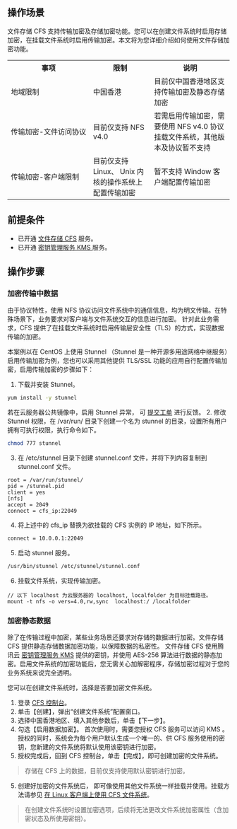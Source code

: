 ## 操作场景
文件存储 CFS 支持传输加密及存储加密功能。您可以在创建文件系统时启用存储加密，在挂载文件系统时启用传输加密。本文将为您详细介绍如何使用文件存储加密功能。

<table>
   <tr>
      <th>事项</th>
      <th>限制</th>
      <th>说明</th>
   </tr>
   <tr>
      <td>地域限制</td>
      <td>中国香港</td>
      <td>目前仅中国香港地区支持传输加密及静态存储加密</td>
   </tr>
   <tr>
      <td nowrap="nowrap">传输加密-文件访问协议</td>
      <td>目前仅支持 NFS v4.0</td>
      <td>若需启用传输加密，需要使用 NFS v4.0 协议挂载文件系统，其他版本及协议暂不支持</td>
   </tr>
   <tr>
      <td nowrap="nowrap">传输加密-客户端限制</td>
      <td>目前仅支持 Linux、 Unix 内核的操作系统上配置传输加密</td>
      <td>暂不支持 Window 客户端配置传输加密</td>
   </tr>
</table>



## 前提条件
- 已开通 [文件存储 CFS](https://intl.cloud.tencent.com/product/cfs) 服务。
- 已开通 [密钥管理服务 KMS ](https://intl.cloud.tencent.com/document/product/1030/31966)服务。



## 操作步骤
### 加密传输中数据
由于协议特性，使用 NFS 协议访问文件系统中的通信信息，均为明文传输。在特殊场景下，业务要求对客户端与文件系统交互的信息进行加密。 针对此业务需求，CFS 提供了在挂载文件系统时启用传输层安全性（TLS）的方式，实现数据传输的加密。

本案例以在 CentOS 上使用 Stunnel （Stunnel 是一种开源多用途网络中继服务）启用传输加密为例，您也可以采用其他提供 TLS/SSL 功能的应用自行配置传输加密，启用传输加密的步骤如下：

1. 下载并安装 Stunnel。
```bash
yum install -y stunnel
```
若在云服务器公共镜像中，启用 Stunnel 异常， 可 [提交工单](https://console.cloud.tencent.com/workorder/category) 进行反馈。
2. 修改 Stunnel 权限，在 /var/run/ 目录下创建一个名为 stunnel 的目录，设置所有用户拥有可执行权限，执行命令如下。
```bash
chmod 777 stunnel
```
3. 在 /etc/stunnel 目录下创建 stunnel.conf 文件，并将下列内容复制到 stunnel.conf 文件。
```
root = /var/run/stunnel/
pid = /stunnel.pid
client = yes
[nfs]
accept = 2049
connect = cfs_ip:22049
```
4. 将上述中的 cfs_ip 替换为欲挂载的 CFS 实例的 IP 地址，如下所示。
```bash
connect = 10.0.0.1:22049
```
5. 启动 stunnel 服务。
```bash
/usr/bin/stunnel /etc/stunnel/stunnel.conf
```
6. 挂载文件系统，实现传输加密。
```
// 以下 localhost 为云服务器的 localhost, localfolder 为目标挂载路径。
mount -t nfs -o vers=4.0,rw,sync  localhost:/ /localfolder
```

### 加密静态数据

除了在传输过程中加密，某些业务场景还要求对存储的数据进行加密。文件存储 CFS 提供静态存储数据加密功能，以保障数据的私密性。
文件存储 CFS 使用腾讯云 [密钥管理服务 KMS](https://intl.cloud.tencent.com/document/product/1030) 提供的密钥，并使用 AES-256 算法进行数据的静态加密。启用文件系统的加密功能后，您无需关心加解密程序，存储加密过程对于您的业务系统来说完全透明。

您可以在创建文件系统时，选择是否要加密文件系统。
1. 登录 [CFS 控制台](https://console.cloud.tencent.com/cfs)。
2. 单击【创建】，弹出“创建文件系统”配置窗口。
3. 选择中国香港地区、填入其他参数后，单击【下一步】。
4. 勾选【启用数据加密】。 首次使用时，需要您授权 CFS 服务可以访问 KMS 。授权的同时，系统会为每个用户默认生成一个唯一的、供 CFS 服务使用的密钥，您新建的文件系统将默认使用该密钥进行加密。
5. 授权完成后，回到 CFS 控制台，单击【完成】，即可创建加密的文件系统。
>存储在 CFS 上的数据，目前仅支持使用默认密钥进行加密。
5. 创建好加密的文件系统后， 即可像使用其他文件系统一样挂载并使用。挂载方法请参见 [ 在 Linux 客户端上使用 CFS 文件系统](https://intl.cloud.tencent.com/document/product/582/11523)。
>在创建文件系统时设置加密选项，后续将无法更改文件系统加密属性（含加密状态及所使用密钥）。
